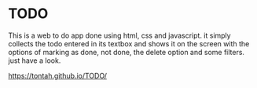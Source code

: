 # TODO
This is a web to do app done using html, css and javascript.
it simply collects the todo entered in its textbox and shows it on the screen with the options of marking as done, not done, the delete option and some filters.
just have a look.

https://tontah.github.io/TODO/
